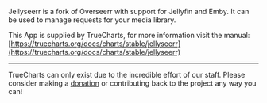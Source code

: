 Jellyseerr is a fork of Overseerr with support for Jellyfin and Emby. It can be used to manage requests for your media library.

This App is supplied by TrueCharts, for more information visit the manual: [https://truecharts.org/docs/charts/stable/jellyseerr](https://truecharts.org/docs/charts/stable/jellyseerr)

---

TrueCharts can only exist due to the incredible effort of our staff.
Please consider making a [donation](https://truecharts.org/docs/about/sponsor) or contributing back to the project any way you can!
